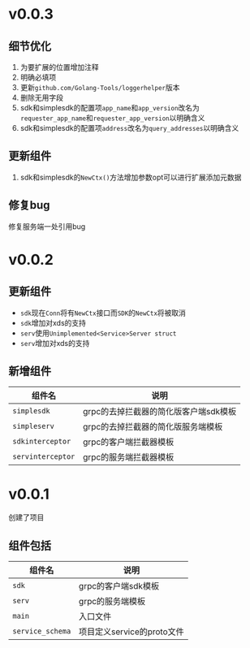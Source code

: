 # v0.0.3

## 细节优化

1. 为要扩展的位置增加注释
2. 明确必填项
3. 更新`github.com/Golang-Tools/loggerhelper`版本
4. 删除无用字段
5. sdk和simplesdk的配置项`app_name`和`app_version`改名为`requester_app_name`和`requester_app_version`以明确含义
6. sdk和simplesdk的配置项`address`改名为`query_addresses`以明确含义

## 更新组件

1. sdk和simplesdk的`NewCtx()`方法增加参数opt可以进行扩展添加元数据

## 修复bug

修复服务端一处引用bug

# v0.0.2

## 更新组件

+ `sdk`现在`Conn`将有`NewCtx`接口而`SDK`的`NewCtx`将被取消
+ `sdk`增加对xds的支持
+ `serv`使用`Unimplemented<Service>Server struct`
+ `serv`增加对xds的支持

## 新增组件

| 组件名            | 说明                                  |
| ----------------- | ------------------------------------- |
| `simplesdk`       | grpc的去掉拦截器的简化版客户端sdk模板 |
| `simpleserv`      | grpc的去掉拦截器的简化版服务端模板    |
| `sdkinterceptor`  | grpc的客户端拦截器模板                |
| `servinterceptor` | grpc的服务端拦截器模板                |

# v0.0.1

创建了项目

## 组件包括

| 组件名           | 说明                       |
| ---------------- | -------------------------- |
| `sdk`            | grpc的客户端sdk模板        |
| `serv`           | grpc的服务端模板           |
| `main`           | 入口文件                   |
| `service_schema` | 项目定义service的proto文件 |
